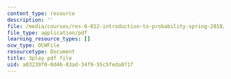 ```yaml
---
content_type: resource
description: ''
file: /media/courses/res-6-012-introduction-to-probability-spring-2018/a03239f00d4683ad34f955c5feda871f_SgM16HNeC3o.pdf
file_type: application/pdf
learning_resource_types: []
ocw_type: OCWFile
resourcetype: Document
title: 3play pdf file
uid: a03239f0-0d46-83ad-34f9-55c5feda871f
---
```

